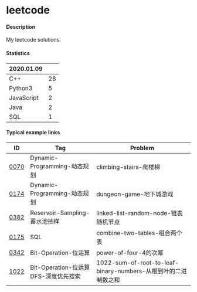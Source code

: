 # leetcode

#### Description
My leetcode solutions.  

#### Statistics
|2020.01.09 |   |  
|-----------|---|
|C++        |28 |  
|Python3    |5  |  
|JavaScript |2  |  
|Java       |2  |  
|SQL        |1  |  

#### Typical example links
|ID     |Tag    |Problem    |
|-      |-      |-          |
|[0070](./0070-climbing-stairs-爬楼梯/)         |Dynamic-Programming-动态规划   |climbing-stairs-爬楼梯|  
|[0174](./0174-dungeon-game-地下城游戏/)        |Dynamic-Programming-动态规划   |dungeon-game-地下城游戏|  
|[0382](./0382-linked-list-random-node-链表随机节点/)   |Reservoir-Sampling-蓄水池抽样      |linked-list-random-node-链表随机节点|
|[0175](./0175-combine-two-tables-组合两个表/)          |SQL                                |combine-two-tables-组合两个表      |  
|[0342](./0342-power-of-four-4的次幂/)                  |Bit-Operation-位运算                |power-of-four-4的次幂              |
|[1022](./1022-sum-of-root-to-leaf-binary-numbers-从根到叶的二进制数之和/)  |Bit-Operation-位运算<br>DFS-深度优先搜索 |1022-sum-of-root-to-leaf-binary-numbers-从根到叶的二进制数之和 |